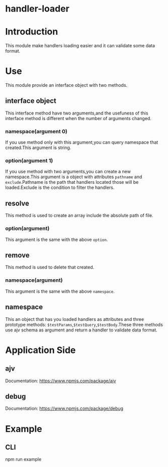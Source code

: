 handler-loader
===============

# Introduction

This module make handlers loading easier and it can validate some data format.

# Use

This module provide an interface object with two methods.

## interface object

This interface method have two arguments,and the usefuness of this interface method is different when the number of arguments changed.

### namespace(argument 0)

If you use method only with this argument,you can query namespace that created.This argument is string.

### option(argument 1)

If you use method with two arguments,you can create a new namespace.This argument is a object with attributes `pathname` and `exclude`.Pathname is the path that handlers located those will be loaded.Exclude is the condition to filter the handlers.

## resolve

This method is used to create an array include the absolute path of file.

### option(argument)

This argument is the same with the above `option`.

## remove

This method is used to delete that created.

### namespace(argument)

This argument is the same with the above `namespace`.

## namespace

This an object that has you loaded handlers as attributes and three prototype methods: `$testParams`,`$testQuery`,`$testBody`.These three methods use ajv schema as argument and return a handler to validate data format.

# Application Side

## ajv

Documentation: https://www.npmjs.com/package/ajv

## debug

Documentation: https://www.npmjs.com/package/debug

# Example

## CLI

npm run example